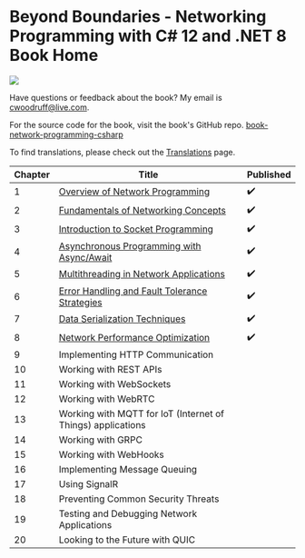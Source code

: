 # Beyond Boundaries - Networking Programming with C# 12 and .NET 8 Book Home

![](http://woodruff.dev/wp-content/uploads/2024/03/networkheader.png)

Have questions or feedback about the book? My email is [cwoodruff@live.com](mailto:cwoodruff@live.com).

For the source code for the book, visit the book's GitHub repo. [book-network-programming-csharp
](https://github.com/cwoodruff/book-network-programming-csharp)

To find translations, please check out the [Translations](./Translations.md) page.

| Chapter | Title                                                                     | Published |
|---------|---------------------------------------------------------------------------|-----------|
| 1       | [Overview of Network Programming](./Chapter01/chapter01.md)               | ✔️        |
| 2       | [Fundamentals of Networking Concepts](./Chapter02/chapter02.md)           | ✔️        |
| 3       | [Introduction to Socket Programming](./Chapter03/chapter03.md)            | ✔️        |
| 4       | [Asynchronous Programming with Async/Await](./Chapter04/chapter04.md)     | ✔️        |
| 5       | [Multithreading in Network Applications](./Chapter05/chapter05.md)        | ✔️        |
| 6       | [Error Handling and Fault Tolerance Strategies](./Chapter06/Chapter06.md) | ✔️        |
| 7       | [Data Serialization Techniques](./Chapter07/Chapter07.md)                 | ✔️        |
| 8       | [Network Performance Optimization](./Chapter08/Chapter08.md)              | ✔️        |
| 9       | Implementing HTTP Communication                                           |           |
| 10      | Working with REST APIs                                                    |           |
| 11      | Working with WebSockets                                                   |           |
| 12      | Working with WebRTC                                                       |           |
| 13      | Working with MQTT for IoT (Internet of Things) applications               |           |
| 14      | Working with GRPC                                                         |           |
| 15      | Working with WebHooks                                                     |           |
| 16      | Implementing Message Queuing                                              |           |
| 17      | Using SignalR                                                             |           |
| 18      | Preventing Common Security Threats                                        |           |
| 19      | Testing and Debugging Network Applications                                |           |
| 20      | Looking to the Future with QUIC                                           |           |